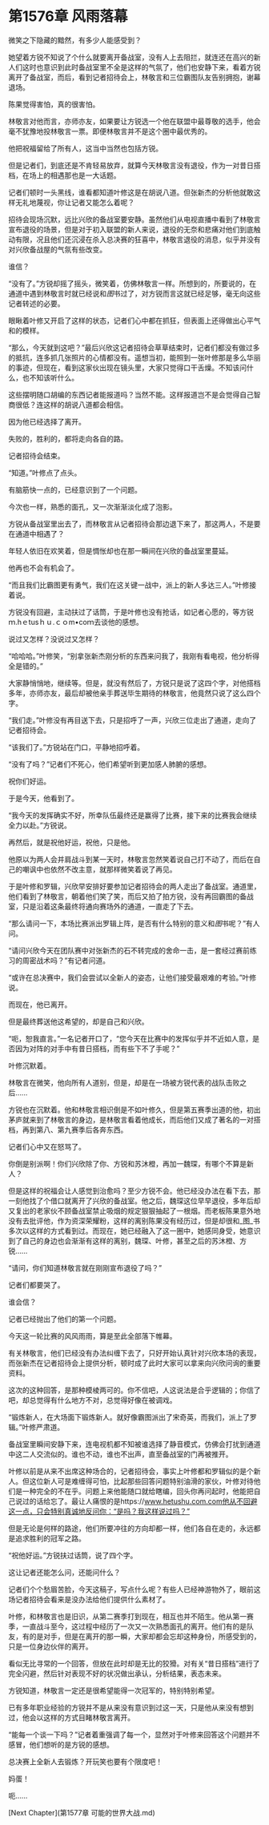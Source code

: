# 第1576章 风雨落幕

微笑之下隐藏的黯然，有多少人能感受到？

她望着方锐不知说了个什么就要离开备战室，没有人上去阻拦，就连还在高兴的新人们这时也意识到此时备战室里不全是这样的气氛了，他们也安静下来，看着方锐离开了备战室，而后，看到记者招待会上，林敬言和三位霸图队友告别拥抱，谢幕退场。

陈果觉得害怕，真的很害怕。

林敬言对他而言，亦师亦友，如果要让方锐选一个他在联盟中最尊敬的选手，他会毫不犹豫地投林敬言一票。即便林敬言并不是这个圈中最优秀的。

他把祝福留给了所有人，这当中当然也包括方锐。

但是记者们，到底还是不肯轻易放弃，就算今天林敬言没有退役，作为一对昔日搭档，在场上的相遇那也是一大话题。

记者们顿时一头黑线，谁看都知道叶修这是在胡说八道。但张新杰的分析他就敢这样无礼地蔑视，你让记者又能怎么着呢？

招待会现场沉默，远比兴欣的备战室要安静。虽然他们从电视直播中看到了林敬言宣布退役的场景，但是对于初入联盟的新人来说，退役的无奈和悲痛对他们到底触动有限，况且他们还沉浸在杀入总决赛的狂喜中，林敬言退役的消息，似乎并没有对兴欣备战屋的气氛有些改变。

谁信？

“没有了。”方锐却摇了摇头，微笑着，仿佛林敬言一样。所想到的，所要说的，在通道中遇到林敬言时就已经说和*图*书过了，对方锐而言这就已经足够，毫无向这些记者转述的必要。

眼瞅着叶修又开启了这样的状态，记者们心中都在抓狂，但表面上还得做出心平气和的模样。

“那么，今天就到这吧？”最后兴欣这记者招待会草草结束时，记者们都没有做过多的抵抗，连多抓几张照片的心情都没有。遥想当初，能照到一张叶修那是多么华丽的事迹，但现在，看到这家伙出现在镜头里，大家只觉得口干舌燥。不知该问什么，也不知该听什么。

这些摆明随口胡编的东西记者能报道吗？当然不能。这样报道岂不是会觉得自己智商很低？连这样的胡说八道都会相信。

因为他已经选择了离开。

失败的，胜利的，都将走向各自的路。

记者招待会结束。

“知道。”叶修点了点头。

有脑筋快一点的，已经意识到了一个问题。

今次也一样，熟悉的面孔，又一次渐渐淡化成了泡影。

方锐从备战室里出去了，而林敬言从记者招待会那边退下来了，那这两人，不是要在通道中相遇了？

年轻人依旧在欢笑着，但是惆怅却也在那一瞬间在兴欣的备战室里蔓延。

他再也不会有机会了。

“而且我们比霸图更有勇气，我们在这关键一战中，派上的新人多达三人。”叶修接着说。

方锐没有回避，主动扶过了话筒，于是叶修也没有抢话，如记者心愿的，等方锐ｍ.hｅtusｈｕ.ｃｏm•coｍ去谈他的感想。

说过又怎样？没说过又怎样？

“哈哈哈。”叶修笑，“别拿张新杰刚分析的东西来问我了，我刚有看电视，他分析得全是错的。”

大家静悄悄地，继续等。但是，就没有然后了，方锐只是说了这四个字，对他搭档多年，亦师亦友，最后却被他亲手葬送毕生期待的林敬言，他竟然只说了这么四个字。

“我们走。”叶修没有再目送下去，只是招呼了一声，兴欣三位走出了通道，走向了记者招待会。

“该我们了。”方锐站在门口，平静地招呼着。

“没有了吗？”记者们不死心，他们希望听到更加感人肺腑的感想。

祝你们好运。

于是今天，他看到了。

“我今天的发挥确实不好，所幸队伍最终还是赢得了比赛，接下来的比赛我会继续全力以赴。”方锐说。

再然后，就是祝他好运，祝他，只是他。

他原以为两人会并肩战斗到某一天时，林敬言忽然笑着说自己打不动了，而后在自己的嘲讽中也依然不改主意，就那样微笑着说了再见。

于是叶修和罗辑，兴欣早安排好要参加记者招待会的两人走出了备战室。通道里，他们看到了林敬言，朝着他们笑了笑，而后又拍了拍方锐，没有再回霸图的备战室，只是沿着这条最终将通向赛场外的通道，一直走了下去。

“那么请问一下，本场比赛派出罗辑上阵，是否有什么特别的意义和*图*书呢？”有人问。

“请问兴欣今天在团队赛中对张新杰的石不转完成的舍命一击，是一套经过赛前练习的周密战术吗？”有记者问道。

“或许在总决赛中，我们会尝试以全新人的姿态，让他们接受最艰难的考验。”叶修说。

而现在，他已离开。

但是最终葬送他这希望的，却是自己和兴欣。

“呃，恕我直言。”一名记者开口了，“您今天在比赛中的发挥似乎并不近如人意，是否因为对阵的对手中有昔日搭档，而有些下不了手呢？”

叶修沉默着。

林敬言在微笑，他向所有人道别，但是，却是在一场被方锐代表的战队击败之后……

方锐也在沉默着。他和林敬言相识倒是不如叶修久，但是第五赛季出道的他，初出茅庐就来到了林敬言的身边，是林敬言看着他成长，而后他们又成了著名的一对搭档，再到第八、第九赛季后各奔东西。

记者们心中又在怒骂了。

你倒是别派啊！你们兴欣除了你、方锐和苏沐橙，再加一魏琛，有哪个不算是新人？

但是这样的祝福会让人感觉到治愈吗？至少方锐不会。他已经没办法在看下去，那一刻他找了个借口就离开了兴欣的备战室。他之后，魏琛这位早早退役，多年后却又复出的老家伙不顾备战室禁止吸烟的规定狠狠抽起了一根烟。而老板陈果意外地没有去批评他，作为资深荣耀粉，这样的离别陈果没有经历过，但是却很和_图_书多次以这样的方式看到过。而现在，她已经融入了这一圈中，她感同身受，她意识到了自己的身边也会渐渐有这样的离别，魏琛、叶修，甚至之后的苏沐橙、方锐……

“请问，你们知道林敬言就在刚刚宣布退役了吗？”

记者们都要哭了。

谁会信？

记者已经抛出了他们的第一个问题。

今天这一轮比赛的风风雨雨，算是至此全部落下帷幕。

有关林敬言，他们已经没有办法纠缠下去了，只好开始认真针对兴欣本场的表现，而张新杰在记者招待会上提供分析，顿时成了此时大家可以拿来向兴欣问询的重要资料。

这次的这种回答，是那种模棱两可的。你不信吧，人这说法是合乎逻辑的；你信了吧，却总觉得有什么地方不对，总觉得好像在被调戏。

“锻炼新人，在大场面下锻炼新人。就好像霸图派出了宋奇英，而我们，派上了罗辑。”叶修严肃道。

备战室里瞬间安静下来，连电视机都不知被谁选择了静音模式，仿佛会打扰到通道中这二人交流似的。谁也不动，谁也不出声，直至备战室的门再被推开。

叶修以前是从来不出席这种场合的，记者招待会，事实上叶修都和罗辑似的是个新人。但这位新人可是难缠得可怕，比起那些回答问题特别油滑的家伙，叶修对待他们是一种完全的不在乎。问题上来他能随口就给瞎编，回头你再问起时，他能把自己说过的话给忘了。最让人痛恨的是https://www.hetushu.com.com他从不回避这一点，只会特别真诚地反问你：“是吗？我这样说过吗？”

但是无论是何样的路途，他们所要冲往的方向却都一样，他们各自在走的，永远都是追求胜利的冠军之路。

“祝他好运。”方锐扶过话筒，说了四个字。

这让记者还能怎么问，还能问什么？

记者们个个愁眉苦脸，今天这稿子，写点什么呢？有些人已经神游物外了，眼前这场记者招待会看来是没办法给他们提供什么素材了。

叶修，和林敬言也是旧识，从第二赛季打到现在，相互也并不陌生。他从第一赛季，一直战斗至今，这过程中经历了一次又一次熟悉面孔的离开。他们有的是队友，有的是对手，但是在离开的那一瞬，大家却都会忘却这种身份，所感受到的，只是一位身边伙伴的离开。

看似无比寻常的一个回答，但放在此时却是无比的狡猾。对有关“昔日搭档”进行了完全闪避，然后针对表现不好的状况做出承认，分析结果，表态未来。

方锐知道，林敬言一定还是很希望能得一次冠军的，特别特别希望。

已有多年职业经验的方锐并不是从来没有意识到过这一天，只是他从来没有想到过，他会以这样的方式目睹林敬言离开。

“能每一个谈一下吗？”记者着重强调了每一个，显然对于叶修来回答这个问题并不感冒，他们想听的是方锐的感想。

总决赛上全新人去锻炼？开玩笑也要有个限度吧！

妈蛋！

呃……



[Next Chapter](第1577章 可能的世界大战.md)